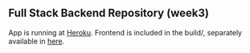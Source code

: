 ## Full Stack Backend Repository (week3)

App is running at [Heroku](https://immense-shore-56680.herokuapp.com/api/persons). Frontend is included in the build/, separately available in [here](https://github.com/Granigan/fs-course/tree/master/part_2_puhelinluettelo).
